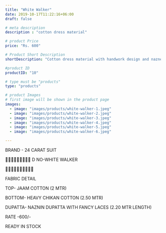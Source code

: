 ```yaml
---
title: "White Walker"
date: 2019-10-17T11:22:16+06:00
draft: false

# meta description
description : "cotton dress material"

# product Price
price: "Rs. 600"

# Product Short Description
shortDescription: "Cotton dress material with handwork design and nazneen dupatta"

#product ID
productID: "10"

# type must be "products"
type: "products"

# product Images
# first image will be shown in the product page
images:
  - image: "images/products/white-walker-1.jpeg"
  - image: "images/products/white-walker-2.jpeg"
  - image: "images/products/white-walker-3.jpeg"
  - image: "images/products/white-walker-4.jpeg"
  - image: "images/products/white-walker-5.jpeg"
  - image: "images/products/white-walker-6.jpeg"

---
```


BRAND - 24 CARAT SUIT

💐💐💐💐💐💐💐💐💐
     D NO-WHITE WALKER

🌷🌷🌷🌷🌷🌷🌷🌷🌷🌷

FABRIC DETAIL

TOP- JAAM COTTON (2 MTR)

BOTTOM- HEAVY CHIKAN COTTON  (2.50 MTR)

DUPATTA- NAZNIN DUPATTA WITH FANCY LACES (2.20 MTR LENGTH)
                           
RATE -600/-

READY IN STOCK
